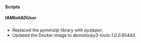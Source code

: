 
#### Scripts

##### IAMInitADUser

- Replaced the *pyminizip* library with *pyzipper*.
- Updated the Docker image to *demisto/py3-tools:1.0.0.95440*.
